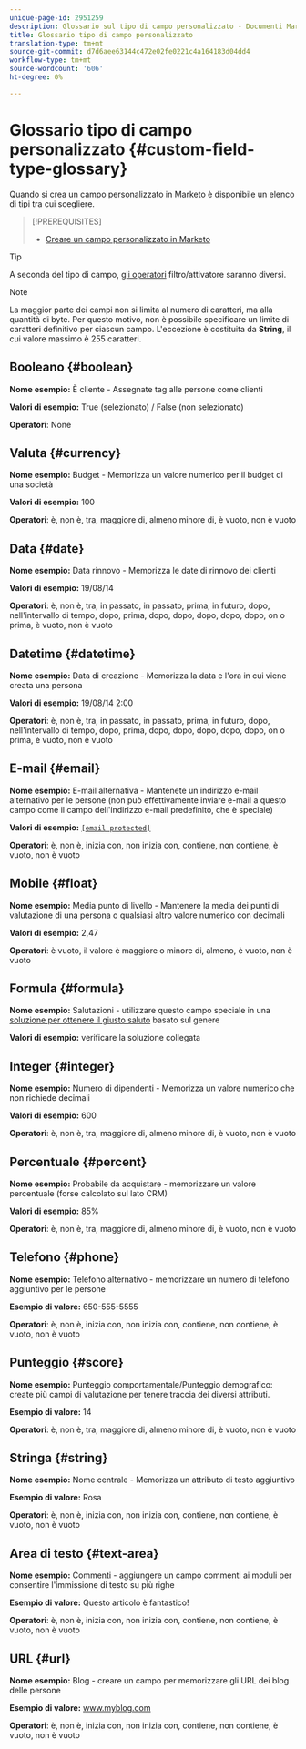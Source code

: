 ```yaml
---
unique-page-id: 2951259
description: Glossario sul tipo di campo personalizzato - Documenti Marketo - Documentazione sul prodotto
title: Glossario tipo di campo personalizzato
translation-type: tm+mt
source-git-commit: d7d6aee63144c472e02fe0221c4a164183d04dd4
workflow-type: tm+mt
source-wordcount: '606'
ht-degree: 0%

---
```



# Glossario tipo di campo personalizzato {#custom-field-type-glossary}

Quando si crea un campo personalizzato in Marketo è disponibile un elenco di tipi tra cui scegliere.

>[!PREREQUISITES]
>
>* [Creare un campo personalizzato in Marketo](create-a-custom-field-in-marketo.md)

>



>[!TIP]
>
>A seconda del tipo di campo, [gli operatori](https://docs.marketo.com/display/public/DOCS/Smart+List+Filter+Operators+Glossary) filtro/attivatore saranno diversi.

>[!NOTE]
>
>La maggior parte dei campi non si limita al numero di caratteri, ma alla quantità di byte. Per questo motivo, non è possibile specificare un limite di caratteri definitivo per ciascun campo. L&#39;eccezione è costituita da **String**, il cui valore massimo è 255 caratteri.

## Booleano {#boolean}

**Nome esempio:** È cliente - Assegnate tag alle persone come clienti

**Valori di esempio:** True (selezionato) / False (non selezionato)

**Operatori**: None

## Valuta {#currency}

**Nome esempio:** Budget - Memorizza un valore numerico per il budget di una società

**Valori di esempio:** 100

**Operatori**: è, non è, tra, maggiore di, almeno minore di, è vuoto, non è vuoto

## Data {#date}

**Nome esempio:** Data rinnovo - Memorizza le date di rinnovo dei clienti

**Valori di esempio:** 19/08/14

**Operatori**: è, non è, tra, in passato, in passato, prima, in futuro, dopo, nell&#39;intervallo di tempo, dopo, prima, dopo, dopo, dopo, dopo, dopo, on o prima, è vuoto, non è vuoto

## Datetime {#datetime}

**Nome esempio:** Data di creazione - Memorizza la data e l&#39;ora in cui viene creata una persona

**Valori di esempio:** 19/08/14 2:00

**Operatori**: è, non è, tra, in passato, in passato, prima, in futuro, dopo, nell&#39;intervallo di tempo, dopo, prima, dopo, dopo, dopo, dopo, dopo, on o prima, è vuoto, non è vuoto

## E-mail {#email}

**Nome esempio:** E-mail alternativa - Mantenete un indirizzo e-mail alternativo per le persone (non può effettivamente inviare e-mail a questo campo come il campo dell&#39;indirizzo e-mail predefinito, che è speciale)

**Valori di esempio:** [`[email protected]`](http://docs.marketo.com/cdn-cgi/l/email-protection#335d525e5673505c5e43525d4a1d505c5e)

**Operatori**: è, non è, inizia con, non inizia con, contiene, non contiene, è vuoto, non è vuoto

## Mobile {#float}

**Nome esempio:** Media punto di livello - Mantenere la media dei punti di valutazione di una persona o qualsiasi altro valore numerico con decimali

**Valori di esempio:** 2,47

**Operatori**: è vuoto, il valore è maggiore o minore di, almeno, è vuoto, non è vuoto

## Formula {#formula}

**Nome esempio:** Salutazioni - utilizzare questo campo speciale in una [soluzione per ottenere il giusto saluto](create-and-use-a-concatenated-string-formula-field.md) basato sul genere

**Valori di esempio:** verificare la soluzione collegata

## Integer {#integer}

**Nome esempio:** Numero di dipendenti - Memorizza un valore numerico che non richiede decimali

**Valori di esempio:** 600

**Operatori**: è, non è, tra, maggiore di, almeno minore di, è vuoto, non è vuoto

## Percentuale {#percent}

**Nome esempio:** Probabile da acquistare - memorizzare un valore percentuale (forse calcolato sul lato CRM)

**Valori di esempio:** 85%

**Operatori**: è, non è, tra, maggiore di, almeno minore di, è vuoto, non è vuoto

## Telefono {#phone}

**Nome esempio:** Telefono alternativo - memorizzare un numero di telefono aggiuntivo per le persone

**Esempio di valore:** 650-555-5555

**Operatori**: è, non è, inizia con, non inizia con, contiene, non contiene, è vuoto, non è vuoto

## Punteggio {#score}

**Nome esempio:** Punteggio comportamentale/Punteggio demografico: create più campi di valutazione per tenere traccia dei diversi attributi.

**Esempio di valore:** 14

**Operatori**: è, non è, tra, maggiore di, almeno minore di, è vuoto, non è vuoto

## Stringa {#string}

**Nome esempio:** Nome centrale - Memorizza un attributo di testo aggiuntivo

**Esempio di valore:** Rosa

**Operatori**: è, non è, inizia con, non inizia con, contiene, non contiene, è vuoto, non è vuoto

## Area di testo {#text-area}

**Nome esempio:** Commenti - aggiungere un campo commenti ai moduli per consentire l&#39;immissione di testo su più righe

**Esempio di valore:** Questo articolo è fantastico!

**Operatori**: è, non è, inizia con, non inizia con, contiene, non contiene, è vuoto, non è vuoto

## URL {#url}

**Nome esempio:** Blog - creare un campo per memorizzare gli URL dei blog delle persone

**Esempio di valore:** www.myblog.com

**Operatori**: è, non è, inizia con, non inizia con, contiene, non contiene, è vuoto, non è vuoto
